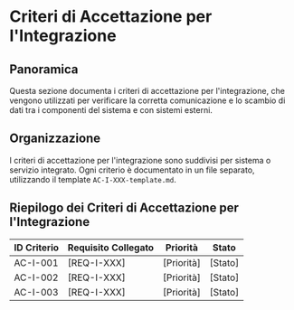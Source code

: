 # Criteri di Accettazione per l'Integrazione

## Panoramica

Questa sezione documenta i criteri di accettazione per l'integrazione, che vengono utilizzati per verificare la corretta comunicazione e lo scambio di dati tra i componenti del sistema e con sistemi esterni.

## Organizzazione

I criteri di accettazione per l'integrazione sono suddivisi per sistema o servizio integrato. Ogni criterio è documentato in un file separato, utilizzando il template `AC-I-XXX-template.md`.

## Riepilogo dei Criteri di Accettazione per l'Integrazione

| ID Criterio | Requisito Collegato | Priorità | Stato |
|-------------|---------------------|----------|-------|
| AC-I-001    | [REQ-I-XXX]         | [Priorità] | [Stato] |
| AC-I-002    | [REQ-I-XXX]         | [Priorità] | [Stato] |
| AC-I-003    | [REQ-I-XXX]         | [Priorità] | [Stato] |
